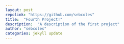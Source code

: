 ```yaml
---
layout: post
repolink: "https://github.com/sebcoles"
title:  "Fourth Project!"
description:  "A description of the first project"
author: "sebcoles"
categories: jekyll update
---
```

